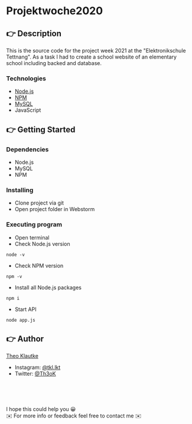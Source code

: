 # Projektwoche2020

## 👉 Description

This is the source code for the project week 2021 at the "Elektronikschule Tettnang". As a task I had to create a school website of an elementary school including backed and database.

### Technologies 
* [Node.js](https://nodejs.org/en/)
* [NPM](https://www.npmjs.com/)
* [MySQL](https://www.mysql.com/)
* JavaScript

## 👉 Getting Started

### Dependencies

* Node.js
* MySQL
* NPM

### Installing

* Clone project via git
* Open project folder in Webstorm

### Executing program

* Open terminal
* Check Node.js version

```
node -v
```

* Check NPM version

```
npm -v
```

* Install all Node.js packages

```
npm i
```

* Start API

```
node app.js
```

## 👉 Author

[Theo Klautke](https://github.com/tklautke)

* Instagram: [@tkl.lkt](https://www.instagram.com/tkl.lkt/)
* Twitter: [@Th3oK](https://twitter.com/Th3oK)

<br>
<br>
<br>


I hope this could help you 😀 <br>
✉️ For more info or feedback feel free to contact me ✉️
